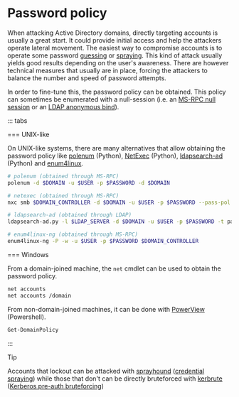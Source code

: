 # Password policy

When attacking Active Directory domains, directly targeting accounts is usually a great start. It could provide initial access and help the attackers operate lateral movement. The easiest way to compromise accounts is to operate some password [guessing](../movement/credentials/bruteforcing/guessing) or [spraying](../movement/credentials/bruteforcing/spraying). This kind of attack usually yields good results depending on the user's awareness. There are however technical measures that usually are in place, forcing the attackers to balance the number and speed of password attempts.

In order to fine-tune this, the password policy can be obtained. This policy can sometimes be enumerated with a null-session (i.e. an [MS-RPC null session](ms-rpc#null-sessions) or an [LDAP anonymous bind](ldap)).

::: tabs

=== UNIX-like

On UNIX-like systems, there are many alternatives that allow obtaining the password policy like [polenum](https://github.com/Wh1t3Fox/polenum) (Python), [NetExec](https://github.com/Pennyw0rth/NetExec) (Python), [ldapsearch-ad](https://github.com/yaap7/ldapsearch-ad) (Python) and [enum4linux](enum4linux).

```bash
# polenum (obtained through MS-RPC)
polenum -d $DOMAIN -u $USER -p $PASSWORD -d $DOMAIN

# netexec (obtained through MS-RPC)
nxc smb $DOMAIN_CONTROLLER -d $DOMAIN -u $USER -p $PASSWORD --pass-pol

# ldapsearch-ad (obtained through LDAP)
ldapsearch-ad.py -l $LDAP_SERVER -d $DOMAIN -u $USER -p $PASSWORD -t pass-pol

# enum4linux-ng (obtained through MS-RPC)
enum4linux-ng -P -w -u $USER -p $PASSWORD $DOMAIN_CONTROLLER 
```


=== Windows

From a domain-joined machine, the `net` cmdlet can be used to obtain the password policy.

```bash
net accounts
net accounts /domain
```

From non-domain-joined machines, it can be done with [PowerView](https://github.com/PowerShellMafia/PowerSploit/blob/master/Recon/PowerView.ps1) (Powershell).

```bash
Get-DomainPolicy
```

:::


> [!TIP]
> Accounts that lockout can be attacked with [sprayhound](https://github.com/Hackndo/sprayhound) ([credential spraying](../movement/credentials/bruteforcing/spraying)) while those that don't can be directly bruteforced with [kerbrute](https://github.com/ropnop/kerbrute) ([Kerberos pre-auth bruteforcing](../movement/kerberos/pre-auth-bruteforce))

